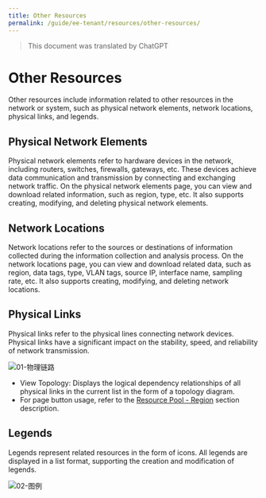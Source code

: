 ```yaml
---
title: Other Resources
permalink: /guide/ee-tenant/resources/other-resources/
---
```


> This document was translated by ChatGPT

# Other Resources

Other resources include information related to other resources in the network or system, such as physical network elements, network locations, physical links, and legends.

## Physical Network Elements

Physical network elements refer to hardware devices in the network, including routers, switches, firewalls, gateways, etc. These devices achieve data communication and transmission by connecting and exchanging network traffic. On the physical network elements page, you can view and download related information, such as region, type, etc. It also supports creating, modifying, and deleting physical network elements.

## Network Locations

Network locations refer to the sources or destinations of information collected during the information collection and analysis process. On the network locations page, you can view and download related data, such as region, data tags, type, VLAN tags, source IP, interface name, sampling rate, etc. It also supports creating, modifying, and deleting network locations.

## Physical Links

Physical links refer to the physical lines connecting network devices. Physical links have a significant impact on the stability, speed, and reliability of network transmission.

![01-物理链路](https://yunshan-guangzhou.oss-cn-beijing.aliyuncs.com/pub/pic/202304266449023482d95.png)

- View Topology: Displays the logical dependency relationships of all physical links in the current list in the form of a topology diagram.
- For page button usage, refer to the [Resource Pool - Region](./network-resources/) section description.

## Legends

Legends represent related resources in the form of icons. All legends are displayed in a list format, supporting the creation and modification of legends.

![02-图例](https://yunshan-guangzhou.oss-cn-beijing.aliyuncs.com/pub/pic/202304266449034569faf.png)
